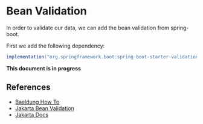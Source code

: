 # Bean Validation

In order to validate our data, we can add the bean validation from spring-boot.

First we add the following dependency:

```groovy
implementation("org.springframework.boot:spring-boot-starter-validation")
```

**This document is in progress**

## References
- [Baeldung How To](https://www.baeldung.com/spring-boot-bean-validation)
- [Jakarta Bean Validation](https://beanvalidation.org/)
- [Jakarta Docs](https://beanvalidation.org/2.0-jsr380/spec/#builtinconstraints)